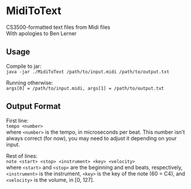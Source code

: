 # MidiToText
CS3500-formatted text files from Midi files  
With apologies to Ben Lerner

## Usage
Compile to jar:  
`java -jar ./MidiToText /path/to/input.midi /path/to/output.txt` 

Running otherwise:  
`args[0] = /path/to/input.midi, args[1] = /path/to/output.txt`  

## Output Format
First line:  
`tempo <number>`  
where `<number>` is the tempo, in microseconds per beat.
This number isn't always correct (for now), you may need to adjust it depending on your input.

Rest of lines:  
`note <start> <stop> <instrument> <key> <velocity>`  
where `<start>` and `<stop>` are the beginning and end beats, respectively, `<instrument>` is the instrument,
`<key>` is the key of the note (60 = C4), and `<velocity>` is the volume, in [0, 127].
